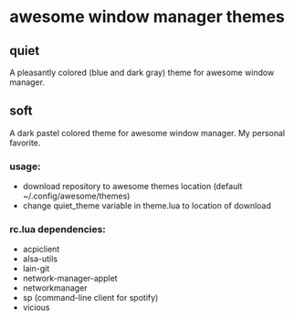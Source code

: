 awesome window manager themes
=============
quiet
-------------
A pleasantly colored (blue and dark gray) theme for awesome window manager.

soft
-------------
A dark pastel colored theme for awesome window manager. My personal favorite.

### usage:
- download repository to awesome themes location (default ~/.config/awesome/themes)
- change quiet_theme variable in theme.lua to location of download

### rc.lua dependencies:
- acpiclient
- alsa-utils
- lain-git
- network-manager-applet
- networkmanager
- sp (command-line client for spotify)
- vicious
